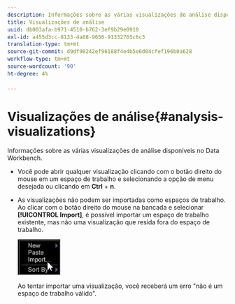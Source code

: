 ```yaml
---
description: Informações sobre as várias visualizações de análise disponíveis no Data Workbench.
title: Visualizações de análise
uuid: db003afa-b971-4510-b762-3ef9b29e0910
exl-id: a455d3cc-8133-4a08-9656-91332765c6c3
translation-type: tm+mt
source-git-commit: d9df90242ef96188f4e4b5e6d04cfef196b0a628
workflow-type: tm+mt
source-wordcount: '90'
ht-degree: 4%

---
```


# Visualizações de análise{#analysis-visualizations}

Informações sobre as várias visualizações de análise disponíveis no Data Workbench.

* Você pode abrir qualquer visualização clicando com o botão direito do mouse em um espaço de trabalho e selecionando a opção de menu desejada ou clicando em **Ctrl** + **n**.

* As visualizações não podem ser importadas como espaços de trabalho. Ao clicar com o botão direito do mouse na bancada e selecionar **[!UICONTROL Import]**, é possível importar um espaço de trabalho existente, mas não uma visualização que resida fora do espaço de trabalho.

   ![](assets/import_workspace.png)

   Ao tentar importar uma visualização, você receberá um erro &quot;não é um espaço de trabalho válido&quot;.

